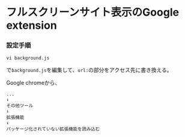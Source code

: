 # フルスクリーンサイト表示のGoogle extension

### 設定手順
```
vi background.js
```
で`background.js`を編集して、`url:`の部分をアクセス先に書き換える。

Google chromeから、

```
...
↓
その他ツール
↓
拡張機能
↓
パッケージ化されていない拡張機能を読み込む
```